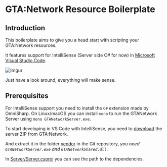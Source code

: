 GTA:Network Resource Boilerplate
================================

Introduction
------------

This boilerplate aims to give you a head start with scripting your GTA:Network resources.

It features support for IntelliSense (Server side C# for now) in [Microsoft Visual Studio Code](https://code.visualstudio.com).

![Imgur](http://i.imgur.com/FTMblG1.gif)

Just have a look around, everything will make sense.

Prerequisites
-------------
For IntelliSense support you need to install the `C#` extension made by OmniSharp. On Linux/macOS you can install `mono` to run the GTANetwork Server using `mono GTANetworkServer.exe`.

To start developing in VS Code with IntelliSense, you need to [download](https://download.gtanet.work/server/) the server ZIP from GTA:Network.

And extract it in the folder [vendor](vendor) in the Git repository, *you need `GTANetworkServer.exe` and `GTANetworkShared.dll`*.

In [Server/Server.csproj](./Server/Server.csproj) you can see the path to the dependencies.
